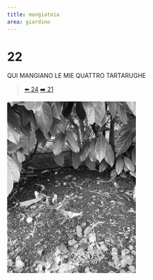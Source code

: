```yaml
---
title: mangiatoia
area: giardino
---
```

# 22
QUI MANGIANO LE MIE QUATTRO TARTARUGHE

> [⬅️ 24](24-giardino-siepe_3.md)
> [➡️ 21](21-giardino-siepe_1.md)

![foto_12](../_assets/preview/foto_12.jpg)